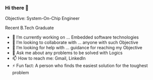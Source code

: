 ### Hi there 👋

Objective: System-On-Chip Engineer

Recent B.Tech Graduate 


- 🔭 I’m currently working on ... Embedded software technologies
- 👯 I’m looking to collaborate with ... anyone with such Objective
- 🤔 I’m looking for help with ... guidance for reaching my Objective
- 💬 Ask me about any problems to be solved with Logics
- 📫 How to reach me: Gmail, LinkedIn
- ⚡ Fun fact: A person who finds the easiest solution for the toughest problem

<!--
**akvsachin/akvsachin** is a ✨ _special_ ✨ repository because its `README.md` (this file) appears on your GitHub profile.

Here are some ideas to get you started:

- 🔭 I’m currently working on ...
- 🌱 I’m currently learning ...
- 👯 I’m looking to collaborate on ...
- 🤔 I’m looking for help with ...
- 💬 Ask me about ...
- 📫 How to reach me: ...
- 😄 Pronouns: ...
- ⚡ Fun fact: ...
-->
